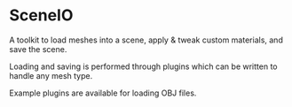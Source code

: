 # SceneIO

A toolkit to load meshes into a scene, apply & tweak custom materials, and save the scene.

Loading and saving is performed through plugins which can be written to handle any mesh type.

Example plugins are available for loading OBJ files.
